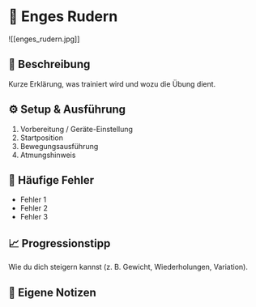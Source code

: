 # 🧩 Enges Rudern
![[enges_rudern.jpg]]

## 🧠 Beschreibung
Kurze Erklärung, was trainiert wird und wozu die Übung dient.

## ⚙️ Setup & Ausführung
1. Vorbereitung / Geräte-Einstellung  
2. Startposition  
3. Bewegungsausführung  
4. Atmungshinweis  

## 🚫 Häufige Fehler
- Fehler 1  
- Fehler 2  
- Fehler 3  

## 📈 Progressionstipp
Wie du dich steigern kannst (z. B. Gewicht, Wiederholungen, Variation).

## 💬 Eigene Notizen
